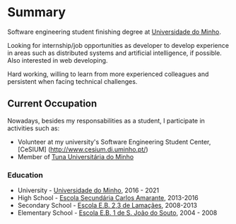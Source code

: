 # Summary

Software engineering student finishing degree at [Universidade do Minho](https://www.uminho.pt/).

Looking for internship/job opportunities as developer to develop experience in areas such as distributed systems and artificial intelligence, if possible. Also interested in web developing.

Hard working, willing to learn from more experienced colleagues and persistent when facing technical challenges.

## Current Occupation
Nowadays, besides my responsabilities as a student, I participate in activities such as:
* Volunteer at my university's Software Engineering Student Center, [CeSIUM]
(http://www.cesium.di.uminho.pt/)
* Member of [Tuna Universitária do Minho](https://tum.pt/)

### Education

- University - [Universidade do Minho](https://www.uminho.pt/), 2016 - 2021
- High School - [Escola Secundária Carlos Amarante](http://www.aeca.edu.pt/), 2013-2016
- Secondary School - [Escola E.B. 2,3 de Lamaçães](https://www.aedonamaria.pt/content/escola-basica-de-lamacaes), 2008-2013
- Elementary School - [Escola E.B. 1 de S. João do Souto](https://www.aedonamaria.pt/content/escola-basica-de-s-joao-do-souto), 2004 - 2008
